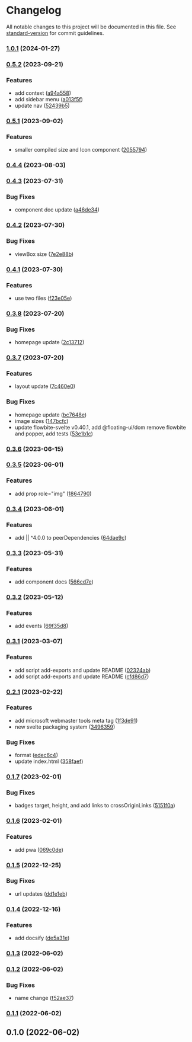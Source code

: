 # Changelog

All notable changes to this project will be documented in this file. See [standard-version](https://github.com/conventional-changelog/standard-version) for commit guidelines.

### [1.0.1](https://github.com/shinokada/svelte-weather/compare/v0.5.2...v1.0.1) (2024-01-27)

### [0.5.2](https://github.com/shinokada/svelte-weather/compare/v0.5.1...v0.5.2) (2023-09-21)

### Features

- add context ([a94a558](https://github.com/shinokada/svelte-weather/commit/a94a558a38f297af5ed7bb42eb398126817743bf))
- add sidebar menu ([a013f5f](https://github.com/shinokada/svelte-weather/commit/a013f5fe029b959e4325676e6f76b63f2054cd88))
- update nav ([52439b5](https://github.com/shinokada/svelte-weather/commit/52439b5c165ca1fd81a1c4e1813a39b7d732e181))

### [0.5.1](https://github.com/shinokada/svelte-weather/compare/v0.4.4...v0.5.1) (2023-09-02)

### Features

- smaller compiled size and Icon component ([2055794](https://github.com/shinokada/svelte-weather/commit/2055794162ce2ddcf1da42af3edeb3fe16c67c71))

### [0.4.4](https://github.com/shinokada/svelte-weather/compare/v0.4.3...v0.4.4) (2023-08-03)

### [0.4.3](https://github.com/shinokada/svelte-weather/compare/v0.4.2...v0.4.3) (2023-07-31)

### Bug Fixes

- component doc update ([a46de34](https://github.com/shinokada/svelte-weather/commit/a46de344ffaa2a325599af7bf330befa4d9ce4d3))

### [0.4.2](https://github.com/shinokada/svelte-weather/compare/v0.4.1...v0.4.2) (2023-07-30)

### Bug Fixes

- viewBox size ([7e2e88b](https://github.com/shinokada/svelte-weather/commit/7e2e88b28c72b593228e25c0c0e63c6d7edc09da))

### [0.4.1](https://github.com/shinokada/svelte-weather/compare/v0.3.8...v0.4.1) (2023-07-30)

### Features

- use two files ([f23e05e](https://github.com/shinokada/svelte-weather/commit/f23e05efc438b3a72898f1394c3ff7c801b3b1d0))

### [0.3.8](https://github.com/shinokada/svelte-weather/compare/v0.3.7...v0.3.8) (2023-07-20)

### Bug Fixes

- homepage update ([2c13712](https://github.com/shinokada/svelte-weather/commit/2c13712efe176891af36f2c595c31c47a202baf6))

### [0.3.7](https://github.com/shinokada/svelte-weather/compare/v0.3.6...v0.3.7) (2023-07-20)

### Features

- layout update ([7c460e0](https://github.com/shinokada/svelte-weather/commit/7c460e05959e2f1e93ab37fee34b1da60e6dcbe9))

### Bug Fixes

- homepage update ([bc7648e](https://github.com/shinokada/svelte-weather/commit/bc7648eb688f2e96cc3d5ae42298c91b363434b4))
- image sizes ([147bcfc](https://github.com/shinokada/svelte-weather/commit/147bcfc309a3395fc621bd45e1f99ba4a054f4db))
- update flowbite-svelte v0.40.1, add @floating-ui/dom remove flowbite and popper, add tests ([53e1b1c](https://github.com/shinokada/svelte-weather/commit/53e1b1c213d8853cbdca8f28186b6767bfe9b4fa))

### [0.3.6](https://github.com/shinokada/svelte-weather/compare/v0.3.5...v0.3.6) (2023-06-15)

### [0.3.5](https://github.com/shinokada/svelte-weather/compare/v0.3.4...v0.3.5) (2023-06-01)

### Features

- add prop role="img" ([1864790](https://github.com/shinokada/svelte-weather/commit/186479093fb152484a42097fc3c1ee08fd45fdc8))

### [0.3.4](https://github.com/shinokada/svelte-weather/compare/v0.3.3...v0.3.4) (2023-06-01)

### Features

- add || ^4.0.0 to peerDependencies ([64dae9c](https://github.com/shinokada/svelte-weather/commit/64dae9cc1ff30f8ca880316cff553b30d6204206))

### [0.3.3](https://github.com/shinokada/svelte-weather/compare/v0.3.2...v0.3.3) (2023-05-31)

### Features

- add component docs ([566cd7e](https://github.com/shinokada/svelte-weather/commit/566cd7ef80ef582d33c5d6838031f4c0a2ce7fb1))

### [0.3.2](https://github.com/shinokada/svelte-weather/compare/v0.3.1...v0.3.2) (2023-05-12)

### Features

- add events ([69f35d8](https://github.com/shinokada/svelte-weather/commit/69f35d849cad0640612a609c3e4d082c190840c8))

### [0.3.1](https://github.com/shinokada/svelte-weather/compare/v0.2.1...v0.3.1) (2023-03-07)

### Features

- add script add-exports and update README ([02324ab](https://github.com/shinokada/svelte-weather/commit/02324abb8d08d8418bedc0312f1b3ec3ede4f300))
- add script add-exports and update README ([cfd86d7](https://github.com/shinokada/svelte-weather/commit/cfd86d701c8dd7c584ff75d6536c453af4caf384))

### [0.2.1](https://github.com/shinokada/svelte-weather/compare/v0.1.7...v0.2.1) (2023-02-22)

### Features

- add microsoft webmaster tools meta tag ([1f3de91](https://github.com/shinokada/svelte-weather/commit/1f3de91288cc849a66d4d56ac37d5130fb502434))
- new svelte packaging system ([3496359](https://github.com/shinokada/svelte-weather/commit/34963593b77110a5e113d8528708159d86327048))

### Bug Fixes

- format ([edec6c4](https://github.com/shinokada/svelte-weather/commit/edec6c45c33216ed38a48a5faf22c7eef57b123a))
- update index.html ([358faef](https://github.com/shinokada/svelte-weather/commit/358faefd3c33be1c9ff7de40ee9416a3ca62942f))

### [0.1.7](https://github.com/shinokada/svelte-weather/compare/v0.1.6...v0.1.7) (2023-02-01)

### Bug Fixes

- badges target, height, and add links to crossOriginLinks ([5151f0a](https://github.com/shinokada/svelte-weather/commit/5151f0aa6aaac24d04b49c05cfe90da87963608f))

### [0.1.6](https://github.com/shinokada/svelte-weather/compare/v0.1.5...v0.1.6) (2023-02-01)

### Features

- add pwa ([069c0de](https://github.com/shinokada/svelte-weather/commit/069c0de261da9ad9b5567a2d05e49818965c32d1))

### [0.1.5](https://github.com/shinokada/svelte-weather/compare/v0.1.4...v0.1.5) (2022-12-25)

### Bug Fixes

- url updates ([dd1e1eb](https://github.com/shinokada/svelte-weather/commit/dd1e1ebfb6ed16c094c1b0fd9b6d2ca6d4423d91))

### [0.1.4](https://github.com/shinokada/svelte-weather/compare/v0.1.3...v0.1.4) (2022-12-16)

### Features

- add docsify ([de5a31e](https://github.com/shinokada/svelte-weather/commit/de5a31ea80915f5f84c0370341b8d9619b8ab9d1))

### [0.1.3](https://github.com/shinokada/svelte-weather/compare/v0.1.2...v0.1.3) (2022-06-02)

### [0.1.2](https://github.com/shinokada/svelte-weather/compare/v0.1.1...v0.1.2) (2022-06-02)

### Bug Fixes

- name change ([f52ae37](https://github.com/shinokada/svelte-weather/commit/f52ae375444ca871bca8e25231c2fabbfb40ebe4))

### [0.1.1](https://github.com/shinokada/svelte-weather-icons/compare/v0.1.0...v0.1.1) (2022-06-02)

## 0.1.0 (2022-06-02)
